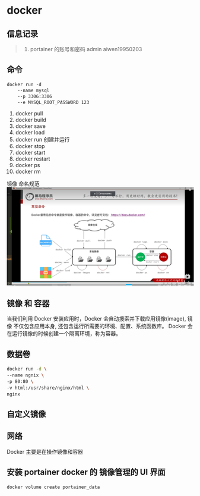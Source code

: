 # docker

## 信息记录
>
> 1. portainer 的账号和密码
>     admin aiwen19950203

## 命令

```shell
docker run -d 
    --name mysql
    --p 3306:3306
    --e MYSQL_ROOT_PASSWORD 123 
```

1. docker pull
2. docker build
3. docker save
4. docker load
5. docker run 创建并运行
6. docker stop
7. docker start
8. docker restart
9. docker ps
10. docker rm

镜像 命名规范
![dockerCommands](dockerCommands.png)

## 镜像 和 容器

当我们利用 Docker 安装应用时，Docker 会自动搜索并下载应用镜像(image), 镜像 不仅包含应用本身, 还包含运行所需要的环境、配置、系统函数库。 Docker 会在运行镜像的时候创建一个隔离环境，称为容器。

## 数据卷

```sh
docker run -d \
--name ngnix \
-p 80:80 \
-v html:/usr/share/nginx/html \
nginx
```

## 自定义镜像

## 网络

Docker 主要是在操作镜像和容器

## 安装 portainer  docker 的 镜像管理的 UI 界面

```sh
docker volume create portainer_data

```
